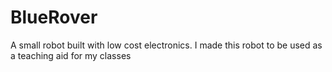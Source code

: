 # BlueRover
A small robot built with low cost electronics. I made this robot to be used as a teaching aid for my classes
